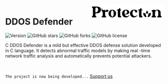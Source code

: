 <a href="https://trycatch.network/">
    <img src="https://github.com/trycatchh/protecton_defender/blob/assets/protecton_logo.png" alt="Protecton logo" title="Protecton" align="right" height="50" />
</a>

# DDOS Defender
![Version](https://img.shields.io/badge/version-1.0.0-blue.svg)
![GitHub stars](https://img.shields.io/github/stars/trycatchh/protecton_defender?style=flat-square)
![GitHub forks](https://img.shields.io/github/forks/trycatchh/protecton_defender?style=flat-square)
![GitHub license](https://img.shields.io/github/license/trycatchh/protecton_defender?style=flat-square)

C DDOS Defender is a mild but effective DDOS defense solution developed in C language. It detects abnormal traffic models by making real -time network traffic analysis and automatically prevents potential attackers.

<br><br>
``The project is now being developed...`` [Support us](https://discord.gg/mepa8X7j6w)
